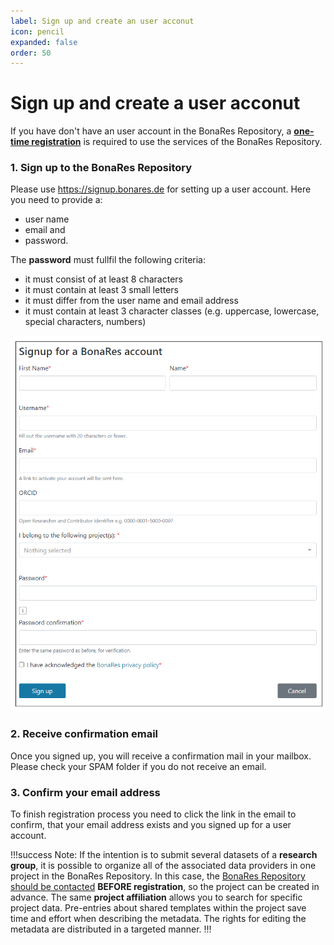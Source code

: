 ```yaml
---
label: Sign up and create an user acconut
icon: pencil
expanded: false
order: 50
---
```

# Sign up and create a user acconut

If you have don't have an user account in the BonaRes Repository, a
**[one-time registration](https://signup.bonares.de)** is required to use the
services of the BonaRes Repository.

### 1. Sign up to the BonaRes Repository

Please use https://signup.bonares.de for setting up a user account. Here you need to provide a:
   - user name
   - email and 
   - password.

   The **password** must fullfil the following criteria:
   - it must consist of at least 8 characters
   - it must contain at least 3 small letters
   - it must differ from the user name and email address
   - it must contain at least 3 character classes (e.g. uppercase, lowercase, special characters, numbers)

![_Figure 1: Registration form for a BonaRes account_](/static/img/fig_registration.png)


### 2. Receive confirmation email

Once you signed up, you will receive a confirmation mail in your mailbox. Please check your SPAM folder
if you do not receive an email.

### 3. Confirm your email address 

To finish registration process you need to click the link in the email to confirm, that your
email address exists and you signed up for a user account.

!!!success  Note:
If the intention is to submit several datasets of a **research group**, it is possible to organize all 
of the associated data providers in one project in the BonaRes Repository. In this case, the
[BonaRes Repository should be contacted](mailto:support-data@bonares.de) **BEFORE registration**, 
so the project can be created in advance. The same **project affiliation** allows you to search for specific project data. Pre-entries about shared templates within the project save time and effort when describing the metadata. The rights for editing the metadata are distributed in a targeted manner.
!!!

